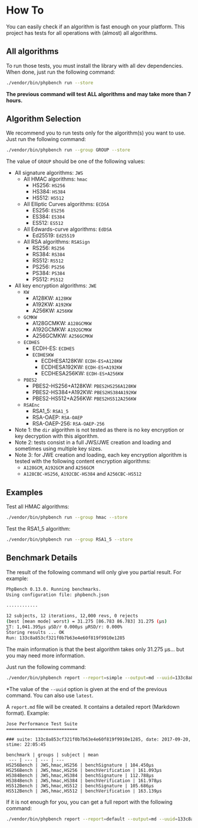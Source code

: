 # How To

You can easily check if an algorithm is fast enough on your platform. This project has tests for all operations with \(almost\) all algorithms.

## All algorithms

To run those tests, you must install the library with all dev dependencies. When done, just run the following command:

```bash
./vendor/bin/phpbench run --store
```

**The previous command will test ALL algorithms and may take more than 7 hours.**

## Algorithm Selection

We recommend you to run tests only for the algorithm\(s\) you want to use. Just run the following command:

```bash
./vendor/bin/phpbench run --group GROUP --store
```

The value of `GROUP` should be one of the following values:

* All signature algorithms: `JWS`
  * All HMAC algorithms: `hmac`
    * HS256: `HS256`
    * HS384: `HS384`
    * HS512: `HS512`
  * All Elliptic Curves algorithms: `ECDSA`
    * ES256: `ES256`
    * ES384: `ES384`
    * ES512: `ES512`
  * All Edwards-curve algorithms: `EdDSA`
    * Ed25519: `Ed25519`
  * All RSA algorithms: `RSASign`
    * RS256: `RS256`
    * RS384: `RS384`
    * RS512: `RS512`
    * PS256: `PS256`
    * PS384: `PS384`
    * PS512: `PS512`
* All key encryption algorithms: `JWE`
  * `KW`
    * A128KW: `A128KW`
    * A192KW: `A192KW`
    * A256KW: `A256KW`
  * `GCMKW`
    * A128GCMKW: `A128GCMKW`
    * A192GCMKW: `A192GCMKW`
    * A256GCMKW: `A256GCMKW`
  * `ECDHES`
    * ECDH-ES: `ECDHES`
    * `ECDHESKW`
      * ECDHESA128KW: `ECDH-ES+A128KW`
      * ECDHESA192KW: `ECDH-ES+A192KW`
      * ECDHESA256KW: `ECDH-ES+A256KW`
  * `PBES2`
    * PBES2-HS256+A128KW: `PBES2HS256A128KW`
    * PBES2-HS384+A192KW: `PBES2HS384A192KW`
    * PBES2-HS512+A256KW: `PBES2HS512A256KW`
  * `RSAEnc`
    * RSA1\_5: `RSA1_5`
    * RSA-OAEP: `RSA-OAEP`
    * RSA-OAEP-256: `RSA-OAEP-256`
* Note 1: the `dir` algorithm is not tested as there is no key encryption or key decryption with this algorithm.
* Note 2: tests consist in a full JWS/JWE creation and loading and sometimes using multiple key sizes.
* Note 3: for JWE creation and loading, each key encryption algorithm is tested with the following content encryption algorithms:
  * `A128GCM`, `A192GCM` and `A256GCM`
  * `A128CBC-HS256`, `A192CBC-HS384` and `A256CBC-HS512`

## Examples

Test all HMAC algorithms:

```bash
./vendor/bin/phpbench run --group hmac --store
```

Test the RSA1\_5 algorithm:

```bash
./vendor/bin/phpbench run --group RSA1_5 --store
```

## Benchmark Details

The result of the following command will only give you partial result. For example:

```bash
PhpBench 0.13.0. Running benchmarks.
Using configuration file: phpbench.json

............

12 subjects, 12 iterations, 12,000 revs, 0 rejects
(best [mean mode] worst) = 31.275 [86.783 86.783] 31.275 (μs)
⅀T: 1,041.395μs μSD/r 0.000μs μRSD/r: 0.000%
Storing results ... OK
Run: 133c8a853cf321f0b7b63e4e60f819f9910e1285
```

The main information is that the best algorithm takes only 31.275 µs... but you may need more information.

Just run the following command:

```bash
./vendor/bin/phpbench report --report=simple --output=md --uuid=133c8a853cf321f0b7b63e4e60f819f9910e1285
```

\*The value of the `--uuid` option is given at the end of the previous command. You can also use `latest`.

A `report.md` file will be created. It contains a detailed report \(Markdown format\). Example:

```text
Jose Performance Test Suite
===========================

### suite: 133c8a853cf321f0b7b63e4e60f819f9910e1285, date: 2017-09-20, stime: 22:05:45

benchmark | groups | subject | mean
 --- | --- | --- | --- 
HS256Bench | JWS,hmac,HS256 | benchSignature | 104.450μs
HS256Bench | JWS,hmac,HS256 | benchVerification | 161.093μs
HS384Bench | JWS,hmac,HS384 | benchSignature | 112.788μs
HS384Bench | JWS,hmac,HS384 | benchVerification | 161.978μs
HS512Bench | JWS,hmac,HS512 | benchSignature | 105.686μs
HS512Bench | JWS,hmac,HS512 | benchVerification | 163.139μs
```

If it is not enough for you, you can get a full report with the following command:

```bash
./vendor/bin/phpbench report --report=default --output=md --uuid=133c8a853cf321f0b7b63e4e60f819f9910e1285
```

